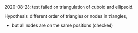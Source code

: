 2020-08-28: test failed on triangulation of cuboid and ellipsoid.

Hypothesis: different order of triangles or nodes in triangles,
- but all nodes are on the same positions (checked)